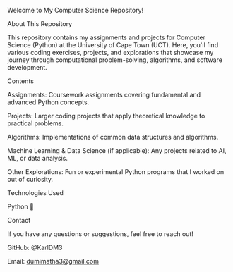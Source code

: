 Welcome to My Computer Science Repository!

About This Repository

This repository contains my assignments and projects for Computer Science (Python) at the University of Cape Town (UCT). Here, you'll find various coding exercises, projects, and explorations that showcase my journey through computational problem-solving, algorithms, and software development.

Contents

Assignments: Coursework assignments covering fundamental and advanced Python concepts.

Projects: Larger coding projects that apply theoretical knowledge to practical problems.

Algorithms: Implementations of common data structures and algorithms.

Machine Learning & Data Science (if applicable): Any projects related to AI, ML, or data analysis.

Other Explorations: Fun or experimental Python programs that I worked on out of curiosity.

Technologies Used

Python 🐍

Contact

If you have any questions or suggestions, feel free to reach out!

GitHub: @KarlDM3

Email: dumimatha3@gmail.com
